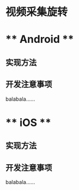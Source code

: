 # 视频采集旋转



# ** Android **

## 实现方法

## 开发注意事项

balabala……  

# ** iOS **

## 实现方法

## 开发注意事项

balabala……  
